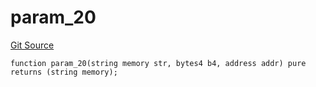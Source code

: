 # param_20
[Git Source](https://github.com/metacontract/mc/blob/20954f1387efa0bc72b42d3e78a22f9f845eebbd/src/devkit/Flattened.sol)


```solidity
function param_20(string memory str, bytes4 b4, address addr) pure returns (string memory);
```

